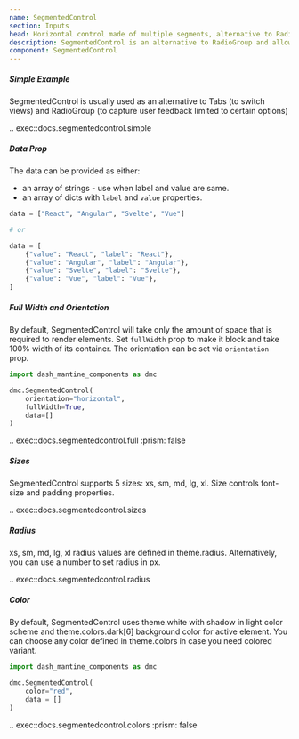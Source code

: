 ```yaml
---
name: SegmentedControl
section: Inputs
head: Horizontal control made of multiple segments, alternative to RadioGroup.
description: SegmentedControl is an alternative to RadioGroup and allows users to select an option from a small set of options. 
component: SegmentedControl
---
```


##### Simple Example

SegmentedControl is usually used as an alternative to Tabs (to switch views) and RadioGroup (to capture user feedback
limited to certain options)

.. exec::docs.segmentedcontrol.simple

##### Data Prop

The data can be provided as either:
* an array of strings - use when label and value are same.
* an array of dicts with `label` and `value` properties.

```python
data = ["React", "Angular", "Svelte", "Vue"]

# or

data = [
    {"value": "React", "label": "React"},
    {"value": "Angular", "label": "Angular"},
    {"value": "Svelte", "label": "Svelte"},
    {"value": "Vue", "label": "Vue"},
]
```

##### Full Width and Orientation

By default, SegmentedControl will take only the amount of space that is required to render elements. Set `fullWidth` 
prop to make it block and take 100% width of its container. The orientation can be set via `orientation` prop.

```python
import dash_mantine_components as dmc

dmc.SegmentedControl(
    orientation="horizontal",
    fullWidth=True,
    data=[]
)
```

.. exec::docs.segmentedcontrol.full
    :prism: false

##### Sizes

SegmentedControl supports 5 sizes: xs, sm, md, lg, xl. Size controls font-size and padding properties.

.. exec::docs.segmentedcontrol.sizes

##### Radius

xs, sm, md, lg, xl radius values are defined in theme.radius. Alternatively, you can use a number to set radius in px.

.. exec::docs.segmentedcontrol.radius

##### Color

By default, SegmentedControl uses theme.white with shadow in light color scheme and theme.colors.dark[6] background 
color for active element. You can choose any color defined in theme.colors in case you need colored variant.

```python
import dash_mantine_components as dmc

dmc.SegmentedControl(
    color="red",
    data = []
)
```

.. exec::docs.segmentedcontrol.colors
    :prism: false
